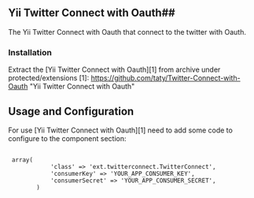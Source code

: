 ## Yii Twitter Connect with Oauth##

The Yii Twitter Connect with Oauth that connect to the twitter with Oauth.

### Installation ###

Extract the [Yii Twitter Connect with Oauth][1] from archive under protected/extensions
[1]: https://github.com/taty/Twitter-Connect-with-Oauth        "Yii Twitter Connect with Oauth"

## Usage and Configuration ##

For use [Yii Twitter Connect with Oauth][1] need to add some code to configure to the component section:

<code>
<?php
//...
	'twitterconnect' => array(
            'class' => 'ext.twitterconnect.TwitterConnect',
            'consumerKey' => 'YOUR_APP_CONSUMER_KEY',
            'consumerSecret' => 'YOUR_APP_CONSUMER_SECRET',
        )
</code>

